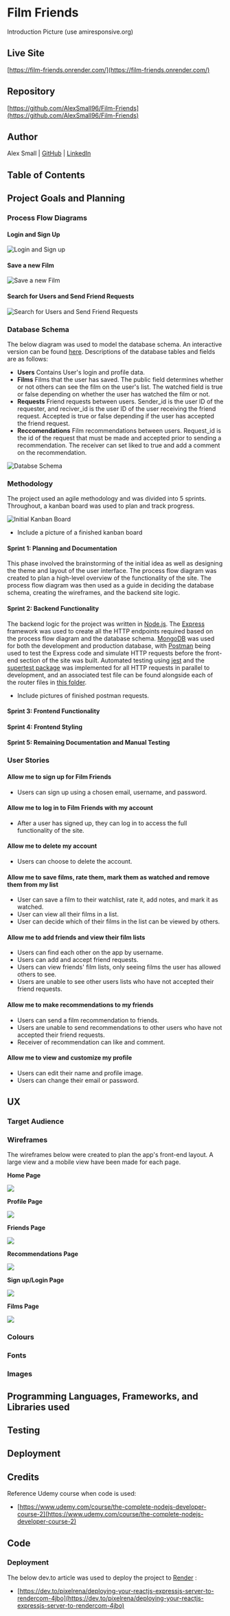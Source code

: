 # Film Friends
Introduction
Picture (use amiresponsive.org)
## Live Site
[https://film-friends.onrender.com/](https://film-friends.onrender.com/)
## Repository
[https://github.com/AlexSmall96/Film-Friends](https://github.com/AlexSmall96/Film-Friends)
## Author
Alex Small | [GitHub](https://github.com/AlexSmall96) | [LinkedIn](https://www.linkedin.com/in/alex-small-a8977116b/)
## Table of Contents


## Project Goals and Planning
### Process Flow Diagrams
#### Login and Sign Up
![Login and Sign up](documentation/process-flows/SignInSignUp.png)
#### Save a new Film
![Save a new Film](documentation/process-flows/FilmCreate.png)
#### Search for Users and Send Friend Requests
![Search for Users and Send Friend Requests](documentation/process-flows/SearchForUsers.png)
### Database Schema
The below diagram was used to model the database schema. An interactive version can be found [here](https://dbdocs.io/alex.small739/Film-Friends-Db-Schema?view=relationships).
Descriptions of the database tables and fields are as follows:
- **Users**
Contains User's login and profile data.
- **Films**
Films that the user has saved. The public field determines whether or not others can see the film on the user's list. The watched field is true or false depending on whether the user has watched the film or not.
- **Requests**
Friend requests between users. Sender_id is the user ID of the requester, and reciver_id is the user ID of the user receiving the friend request. Accepted is true or false depending if the user has accepted the friend request.
- **Reccomendations**
Film recommendations between users. Request_id is the id of the request that must be made and accepted prior to sending a recommendation. The receiver can set liked to true and add a comment on the recommendation.


![Databse Schema](documentation/images/Film-Friends-Db-Schema.png)
### Methodology
The project used an agile methodology and was divided into 5 sprints. Throughout, a kanban board was used to plan and track progress.


![Initial Kanban Board](documentation/images/KanbanBoardInitial.png)
- Include a picture of a finished kanban board
#### Sprint 1: Planning and Documentation
This phase involved the brainstorming of the initial idea as well as designing the theme and layout of the user interface. The process flow diagram was created to plan a high-level overview of the functionality of the site. The process flow diagram was then used as a guide in deciding the database schema, creating the wireframes, and the backend site logic.


#### Sprint 2: Backend Functionality
The backend logic for the project was written in [Node.js](https://nodejs.org/en). The [Express](https://expressjs.com/) framework was used to create all the HTTP endpoints required based on the process flow diagram and the database schema. [MongoDB](https://www.mongodb.com/) was used for both the development and production database, with [Postman](https://www.postman.com/) being used to test the Express code and simulate HTTP requests before the front-end section of the site was built. Automated testing using [jest](https://jestjs.io/) and the [supertest package](https://www.npmjs.com/package/supertest) was implemented for all HTTP requests in parallel to development, and an associated test file can be found alongside each of the router files in [this folder](https://github.com/AlexSmall96/Film-Friends/tree/main/routers).
- Include pictures of finished postman requests.


#### Sprint 3: Frontend Functionality


#### Sprint 4: Frontend Styling

#### Sprint 5: Remaining Documentation and Manual Testing
### User Stories
#### Allow me to sign up for Film Friends
- Users can sign up using a chosen email, username, and password.
#### Allow me to log in to Film Friends with my account
- After a user has signed up, they can log in to access the full functionality of the site.
#### Allow me to delete my account
- Users can choose to delete the account.
#### Allow me to save films, rate them, mark them as watched and remove them from my list
- User can save a film to their watchlist, rate it, add notes, and mark it as watched.
- User can view all their films in a list.
- User can decide which of their films in the list can be viewed by others.
#### Allow me to add friends and view their film lists
- Users can find each other on the app by username.
- Users can add and accept friend requests.
- Users can view friends' film lists, only seeing films the user has allowed others to see.
- Users are unable to see other users lists who have not accepted their friend requests.
#### Allow me to make recommendations to my friends
- Users can send a film recommendation to friends.
- Users are unable to send recommendations to other users who have not accepted their friend requests.
- Receiver of recommendation can like and comment.
#### Allow me to view and customize my profile
- Users can edit their name and profile image.
- Users can change their email or password.
## UX


### Target Audience


### Wireframes
The wireframes below were created to plan the app's front-end layout. A large view and a mobile view have been made for each page.


**Home Page**


![](documentation/wireframes/HomePage.png)


**Profile Page**


![](documentation/wireframes/Profile.png)


**Friends Page**


![](documentation/wireframes/Friends.png)


**Recommendations Page**


![](documentation/wireframes/Reccomendations.png)


**Sign up/Login Page**


![](documentation/wireframes/Signup.png)


**Films Page**


![](documentation/wireframes/FilmsPage.png)


### Colours


### Fonts


### Images


## Programming Languages, Frameworks, and Libraries used


## Testing


## Deployment


## Credits
Reference Udemy course when code is used:
 - [https://www.udemy.com/course/the-complete-nodejs-developer-course-2](https://www.udemy.com/course/the-complete-nodejs-developer-course-2)
## Code
### Deployment
The below dev.to article was used to deploy the project to [Render](https://dashboard.render.com/) :


- [https://dev.to/pixelrena/deploying-your-reactjs-expressjs-server-to-rendercom-4jbo](https://dev.to/pixelrena/deploying-your-reactjs-expressjs-server-to-rendercom-4jbo)